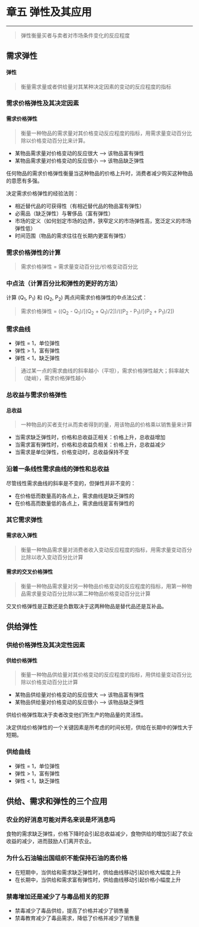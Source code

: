 # 章五 弹性及其应用

---
> 弹性衡量买者与卖者对市场条件变化的反应程度

## 需求弹性

#### 弹性
> 衡量需求量或者供给量对其某种决定因素的变动的反应程度的指标

### 需求价格弹性及其决定因素

#### 需求价格弹性
> 衡量一种物品的需求量对其价格变动反应程度的指标，用需求量变动百分比除以价格变动百分比来计算。

- 某物品需求量对价格变动的反应很大 --> 该物品富有弹性
- 某物品需求量对价格变动的反应很小 --> 该物品缺乏弹性

任何物品的需求价格弹性衡量当这种物品的价格上升时，消费者减少购买这种物品的意愿有多强。

决定需求价格弹性的经验法则：
- 相近替代品的可获得性（有相近替代品的物品富有弹性）
- 必需品（缺乏弹性）与奢侈品（富有弹性）
- 市场的定义（如何划定市场的边界，狭窄定义的市场弹性高，宽泛定义的市场弹性低）
- 时间范围（物品的需求往往在长期内更富有弹性）

### 需求价格弹性的计算

> 需求价格弹性 = 需求量变动百分比/价格变动百分比

### 中点法（计算百分比和弹性的更好的方法）

计算 (Q<sub>1</sub>, P<sub>1</sub>) 和 (Q<sub>2</sub>, P<sub>2</sub>) 两点间需求价格弹性的中点法公式：

> 需求价格弹性 = ((Q<sub>2</sub> - Q<sub>1</sub>)/[(Q<sub>2</sub> + Q<sub>1</sub>)/2])/((P<sub>2</sub> - P<sub>1</sub>)/[(P<sub>2</sub> + P<sub>1</sub>)/2])

### 需求曲线

- 弹性 = 1，单位弹性
- 弹性 > 1，富有弹性
- 弹性 < 1，缺乏弹性

> 通过某一点的需求曲线的斜率越小（平坦），需求价格弹性越大；斜率越大（陡峭），需求价格弹性越小

### 总收益与需求价格弹性

#### 总收益
> 一种物品的买者支付从而卖者得到的量，用该物品的价格乘以销售量来计算

- 当需求缺乏弹性时，价格和总收益正相关：价格上升，总收益增加
- 当需求富有弹性时，价格和总收益负相关：价格上升，总收益减少
- 当需求是单位弹性，价格变动时，总收益保持不变

### 沿着一条线性需求曲线的弹性和总收益

尽管线性需求曲线的斜率是不变的，但弹性并非不变的：
- 在价格低而数量高的各点上，需求曲线是缺乏弹性的
- 在价格高而数量低的各点上，需求曲线是富有弹性的

### 其它需求弹性

#### 需求收入弹性
> 衡量一种物品需求量对消费者收入变动反应程度的指标，用需求量变动百分比除以收入变动百分比计算

#### 需求的交叉价格弹性
> 衡量一种物品需求量对另一种物品价格变动的反应程度的指标，用第一种物品需求量变动百分比除以第二种物品价格变动百分比计算

交叉价格弹性是正数还是负数取决于这两种物品是替代品还是互补品。

## 供给弹性

### 供给价格弹性及其决定性因素
#### 供给价格弹性
> 衡量一种物品供给量对其价格变动的反应程度的指标，用供给量变动百分比除以价格变动百分比计算

- 某物品供给量对价格变动的反应很大 --> 该物品富有弹性
- 某物品供给量对价格变动的反应很小 --> 该物品缺乏弹性

供给价格弹性取决于卖者改变他们所生产的物品量的灵活性。

决定供给价格弹性的一个关键因素是所考虑的时间长短，供给在长期中的弹性大于短期。

### 供给曲线

- 弹性 = 1，单位弹性
- 弹性 > 1，富有弹性
- 弹性 < 1，缺乏弹性


## 供给、需求和弹性的三个应用

### 农业的好消息可能对弄名来说是坏消息吗

食物的需求缺乏弹性，价格下降时会引起总收益减少，食物供给的增加引起了农业收益的减少，进而鼓励人们离开农业。

### 为什么石油输出国组织不能保持石油的高价格

- 在短期中，当供给和需求缺乏弹性时，供给曲线移动引起价格大幅度上升
- 在长期中，当供给和需求富有弹性时，供给曲线移动引起价格小幅度上升

### 禁毒增加还是减少了与毒品相关的犯罪

- 禁毒减少了毒品供给，提高了价格并减少了销售量
- 禁毒教育减少了毒品需求，降低了价格并减少了销售量
